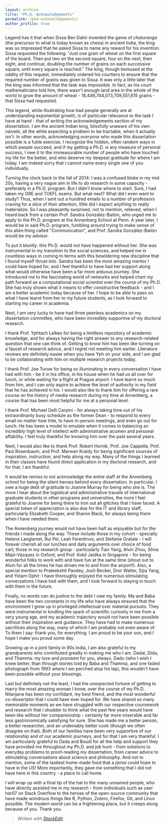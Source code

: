 ```yaml
---
layout: archive
title: "Ph.D. Acknowledgements"
permalink: /phd-acknowledgements/
author_profile: true
---
```

Legend has it that when Sissa Ben Dahir invented the game of *chaturanga* (the precursor to what is today known as chess) in ancient India, the king was so impressed that he asked Sissa to name any reward for his invention. Sissa requested the following: "Just one grain of wheat on the first square of the board. Then put two on the second square, four on the next, then eight, and continue, doubling the number of grains on each successive square, until every square is reached." The king, though bemused at the oddity of this request, immediately ordered his courtiers to ensure that the required number of grains was given to Sissa. It was only a little later that the king was informed that the task was impossible. In fact, as his court mathematicians told him, there wasn't enough land area in the whole of the world to grow the amount of wheat - 18,446,744,073,709,551,615 grains - that Sissa had requested.

This legend, while illustrating how bad people generally are at understanding exponential growth, is of particular relevance to the task I have at hand - that of writing the acknowledgements section of my dissertation. I am the ancient Indian king, blissfully unaware of his own naiveté, all the while expecting a problem to be tractable, when it actually isn't. In other words, acknowledging *everyone* who made this dissertation possible is a futile exercise. I recognize the hidden, often random ways in which people succeed, and if my getting a Ph.D. is any measure of personal success, I owe it to the immeasurable number of people who have touched my life for the better, and who deserve my deepest gratitude for where I am today. I am indeed sorry that I cannot name every single one of you individually.

Turning the clock back to the fall of 2014: I was a confused bloke in my mid 20s, having a very vague aim in life to do research in some capacity - preferably in a Ph.D. program. But I didn't know where to start. Sure, I had taken my GRE and TOEFL exams. But what next? What did I even want to study? Thus, when I sent out a hundred emails to a number of professors craving for a slice of their attention, little did I expect anything to really materialize. So I was pleasantly surprised, not to mention, relieved, when I heard back from a certain Prof. Sandra González-Bailón, who urged me to apply to the Ph.D. program at the Annenberg School at Penn. A year later, I would be in said Ph.D. program, fumbling around trying to make sense of this alien thing called "Communication", and Prof. Sandra González-Bailón would be my advisor.

To put it bluntly: this Ph.D. would not have happened without her. She was instrumental in my transition to the social sciences, and helped me in countless ways in coming to terms with this bewildering new discipline that I found myself thrust into. Sandra has been the most amazing mentor I could have hoped for, and I feel thankful to have had her support along what would otherwise have been a far more arduous journey. She introduced me to the fascinating world of networks and helped chart my path forward as a computational social scientist over the course of my Ph.D. She has truly shown what it means to offer *constructive* feedback - and I am a better academic today because of her. I hope to be able to pass on what I have learnt from her to my future students, as I look forward to starting my career in academia.

Next, I am very lucky to have had three peerless academics on my dissertation committee, who have been incredibly supportive of my doctoral research.

I thank Prof. Yphtach Lelkes for being a limitless repository of academic knowledge, and for always having the right answer to any research-related question that one can think of. Getting to know him has been like turning on a faucet of research advice, and I regret not meeting him earlier. Literature reviews are definitely easier when you have Yph on your side, and I am glad to be collaborating with him on multiple research projects today.

I thank Prof. Joe Turow for being so illuminating in every conversation I have had with him - be it in his office, in his house when he had us all over for lunch, or while waiting for a flight at Prague airport. I have learnt so much from him, and I can only aspire to achieve the level of authority in my field that he has achieved in his. I would also like to thank him for offering a rare course on the history of media research during my time at Annenberg, a course that has been most helpful for me at a personal level.

I thank Prof. Michael Delli Carpini - for always taking time out of his extraordinarily busy schedule as the former Dean - to respond to every email no matter how trite, to have in-person meetings, and even go out for lunch. He has been a model to emulate when it comes to balancing an incredibly high level of intellect with administrative acumen and personal affability. I feel truly thankful for knowing him over the past several years.

Next, I would also like to thank Prof. Robert Hornik, Prof. Joe Cappella, Prof. Paul Rosenbaum, and Prof. Marwan Kraidy for being significant sources of inspiration, instruction, and help along my way. Many of the things I learned in their classes have found direct application in my doctoral research, and for that, I am thankful.

It would be remiss to not acknowledge the entire staff at the Annenberg school for being the silent heroes behind every dissertation. In particular, I owe a huge debt of gratitude to Joanne Murray for being who she is. The more I hear about the logistical and administrative travails of international graduate students in other programs and universities, the more I feel grateful to Joanne for being there to iron out all glitches that I have faced. A special token of appreciation is also due for the  IT and library staff, particularly Elizabeth Cooper, and Sharon Black, for always being there when I have needed them.

The Annenberg journey would not have been half as enjoyable but for the friends I made along the way. These include those in my cohort - specially Helene Langlamet, Rui Pei, Leah Ferentinos, and Stefanie Gratale - I will forever cherish all our lunches and daily arguments over choice of food cart; those in my research group - particularly Tian Yang, Alvin Zhou, Sílvia Majó-Vázquez in Oxford, and Prof. Kokil Jaidka in Singapore - for being wonderful folks to work with and have fun at the same time (shout out to Alvin for all the times he has driven me to and from the airport!). Also, a special mention to Prateekshit Pandey, Josh Becker, Dror Walter, Sijia Yang, and Yotam Ophir: I have thoroughly enjoyed the numerous stimulating conversations I have had with them, and I look forward to staying in touch with them in the future.

Finally, no words can do justice to the debt I owe my family. Ma and Baba have been the two constants in my life who have always ensured that the environment I grew up in privileged intellectual over material pursuits. They were instrumental in kindling the spark of scientific curiosity in me from a very young age, and my academic trajectory would not have been possible without their inspiration and guidance. They have had to make numerous sacrifices along the way, many of which I am probably not even aware of. To them I say: thank you, for everything. I am proud to be your son, and I hope I make you proud some day.

Growing up in a joint family in 90s India, I am also grateful to my grandparents who contributed greatly in making me who I am. Dadai, Dida, and Thamma: my love and *pronaam* for you, always. Dadu (who I wish I knew better, than through stories told by Baba and Thamma, and one faded photograph from 1993 where I am perched atop his lap), this wouldn't have been possible without your blessings.

Last but definitely not the least, I had the unexpected fortune of getting to marry the most amazing woman I know, over the course of my Ph.D. Nilanjana has been my confidant, my best friend, and the most wonderful co-dissertator that I could have ever hoped for. We have shared so many memorable moments as we have struggled with our respective coursework and research that I shudder to think what the past few years would have been like without her companionship - certainly far more miserable and far less gastronomically satisfying for sure. She has made me a better person, a better researcher, and an undeniably better cook (though we often disagree on that). Both of our families have been very supportive of our relationship and of our academic journeys, and for that I am very thankful. I am particularly grateful to Dada and Boudi for all the help and support they have provided me throughout my Ph.D. and job hunt - from solutions to everyday problems to proof-reading my dissertation, from career advice to stimulating conversations about science and philosophy. And not to mention, some of the tastiest home-made food that a *jamai* could hope to have in the US! More importantly, they gave me something that I did not have here in this country - a place to call home.

I will wrap up with a final tip of the hat to the many unnamed people, who have directly assisted me in my research - from individuals such as user har07 on Stack Overflow to the heroes of the open-source community that have made wondrous things like R, Python, Zotero, Firefox, Git, and Linux possible. The modern world can be a frightening place, but it creeps along because of you. Thank you.

> *Written with [StackEdit](https://stackedit.io/).*
<!--stackedit_data:
eyJoaXN0b3J5IjpbNjc4NzE4Nzc4LDE0NjE2ODY4NTcsMTY4OD
c0OTE5OCwyMDQ1NzY0Njc5LDIwNDU3NjQ2NzldfQ==
-->